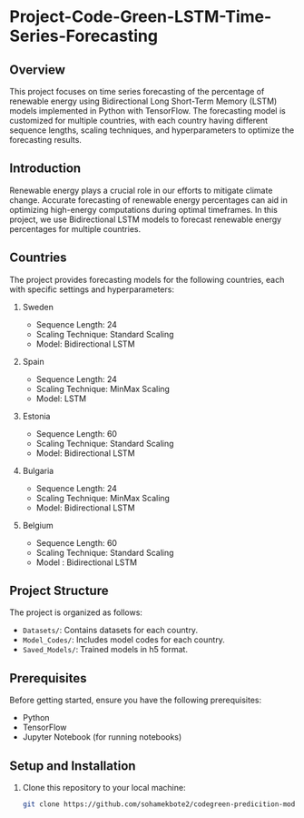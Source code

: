 # Project-Code-Green-LSTM-Time-Series-Forecasting

## Overview

This project focuses on time series forecasting of the percentage of renewable energy using Bidirectional Long Short-Term Memory (LSTM) models implemented in Python with TensorFlow. The forecasting model is customized for multiple countries, with each country having different sequence lengths, scaling techniques, and hyperparameters to optimize the forecasting results.

## Introduction

Renewable energy plays a crucial role in our efforts to mitigate climate change. Accurate forecasting of renewable energy percentages can aid in optimizing high-energy computations during optimal timeframes. In this project, we use Bidirectional LSTM models to forecast renewable energy percentages for multiple countries.

## Countries

The project provides forecasting models for the following countries, each with specific settings and hyperparameters:

1. Sweden
    - Sequence Length: 24
    - Scaling Technique: Standard Scaling
    - Model: Bidirectional LSTM

2. Spain
    - Sequence Length: 24
    - Scaling Technique: MinMax Scaling
    - Model: LSTM

3. Estonia
    - Sequence Length: 60
    - Scaling Technique: Standard Scaling
    - Model:  Bidirectional LSTM

4. Bulgaria
    - Sequence Length: 24
    - Scaling Technique: MinMax Scaling
    - Model:  Bidirectional LSTM

5. Belgium
    - Sequence Length: 60
    - Scaling Technique: Standard Scaling
    - Model :  Bidirectional LSTM

## Project Structure

The project is organized as follows:

- `Datasets/`: Contains datasets for each country.
- `Model_Codes/`: Includes model codes for each country.
- `Saved_Models/`: Trained models in h5 format.

## Prerequisites

Before getting started, ensure you have the following prerequisites:

- Python
- TensorFlow
- Jupyter Notebook (for running notebooks)

## Setup and Installation

1. Clone this repository to your local machine:
   ```bash
   git clone https://github.com/sohamekbote2/codegreen-predicition-models-lstm.git


